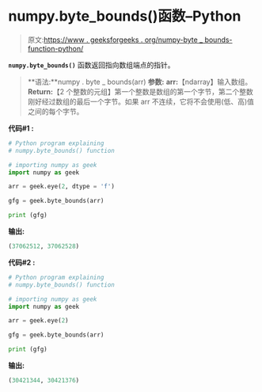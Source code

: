 # numpy.byte_bounds()函数–Python

> 原文:[https://www . geeksforgeeks . org/numpy-byte _ bounds-function-python/](https://www.geeksforgeeks.org/numpy-byte_bounds-function-python/)

**`numpy.byte_bounds()`** 函数返回指向数组端点的指针。

> **语法:**numpy . byte _ bounds(arr)
> **参数:**
> **arr:**【ndarray】输入数组。
> **Return:**【2 个整数的元组】第一个整数是数组的第一个字节，第二个整数刚好经过数组的最后一个字节。如果 arr 不连续，它将不会使用(低、高)值之间的每个字节。

**代码#1 :**

```py
# Python program explaining
# numpy.byte_bounds() function

# importing numpy as geek 
import numpy as geek 

arr = geek.eye(2, dtype = 'f')

gfg = geek.byte_bounds(arr)

print (gfg)
```

**输出:**

```py
(37062512, 37062528)

```

**代码#2 :**

```py
# Python program explaining
# numpy.byte_bounds() function

# importing numpy as geek 
import numpy as geek 

arr = geek.eye(2)

gfg = geek.byte_bounds(arr)

print (gfg)
```

**输出:**

```py
(30421344, 30421376)

```
